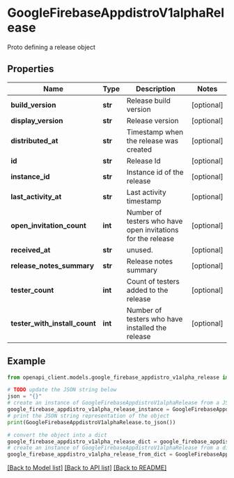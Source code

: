 # GoogleFirebaseAppdistroV1alphaRelease

Proto defining a release object

## Properties

Name | Type | Description | Notes
------------ | ------------- | ------------- | -------------
**build_version** | **str** | Release build version | [optional] 
**display_version** | **str** | Release version | [optional] 
**distributed_at** | **str** | Timestamp when the release was created | [optional] 
**id** | **str** | Release Id | [optional] 
**instance_id** | **str** | Instance id of the release | [optional] 
**last_activity_at** | **str** | Last activity timestamp | [optional] 
**open_invitation_count** | **int** | Number of testers who have open invitations for the release | [optional] 
**received_at** | **str** | unused.  | [optional] 
**release_notes_summary** | **str** | Release notes summary | [optional] 
**tester_count** | **int** | Count of testers added to the release | [optional] 
**tester_with_install_count** | **int** | Number of testers who have installed the release | [optional] 

## Example

```python
from openapi_client.models.google_firebase_appdistro_v1alpha_release import GoogleFirebaseAppdistroV1alphaRelease

# TODO update the JSON string below
json = "{}"
# create an instance of GoogleFirebaseAppdistroV1alphaRelease from a JSON string
google_firebase_appdistro_v1alpha_release_instance = GoogleFirebaseAppdistroV1alphaRelease.from_json(json)
# print the JSON string representation of the object
print(GoogleFirebaseAppdistroV1alphaRelease.to_json())

# convert the object into a dict
google_firebase_appdistro_v1alpha_release_dict = google_firebase_appdistro_v1alpha_release_instance.to_dict()
# create an instance of GoogleFirebaseAppdistroV1alphaRelease from a dict
google_firebase_appdistro_v1alpha_release_from_dict = GoogleFirebaseAppdistroV1alphaRelease.from_dict(google_firebase_appdistro_v1alpha_release_dict)
```
[[Back to Model list]](../README.md#documentation-for-models) [[Back to API list]](../README.md#documentation-for-api-endpoints) [[Back to README]](../README.md)


